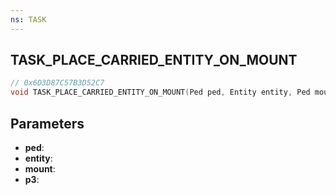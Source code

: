 ```yaml
---
ns: TASK
---
```

## TASK_PLACE_CARRIED_ENTITY_ON_MOUNT

```c
// 0x6D3D87C57B3D52C7
void TASK_PLACE_CARRIED_ENTITY_ON_MOUNT(Ped ped, Entity entity, Ped mount, float p3);
```

## Parameters
* **ped**:
* **entity**:
* **mount**:
* **p3**:
